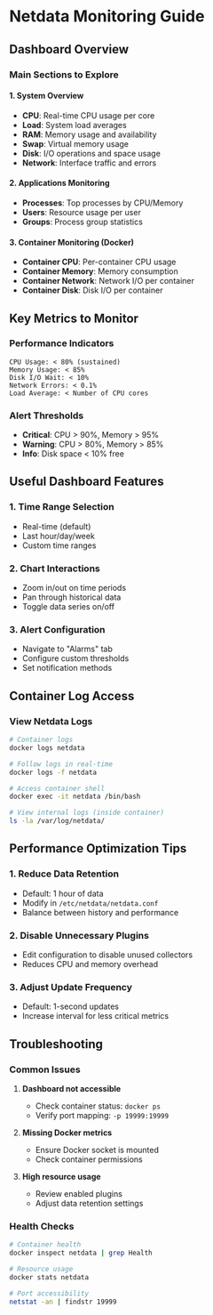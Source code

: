 # Netdata Monitoring Guide

## Dashboard Overview

### Main Sections to Explore

#### 1. System Overview
- **CPU**: Real-time CPU usage per core
- **Load**: System load averages
- **RAM**: Memory usage and availability
- **Swap**: Virtual memory usage
- **Disk**: I/O operations and space usage
- **Network**: Interface traffic and errors

#### 2. Applications Monitoring
- **Processes**: Top processes by CPU/Memory
- **Users**: Resource usage per user
- **Groups**: Process group statistics

#### 3. Container Monitoring (Docker)
- **Container CPU**: Per-container CPU usage
- **Container Memory**: Memory consumption
- **Container Network**: Network I/O per container
- **Container Disk**: Disk I/O per container

## Key Metrics to Monitor

### Performance Indicators
```
CPU Usage: < 80% (sustained)
Memory Usage: < 85%
Disk I/O Wait: < 10%
Network Errors: < 0.1%
Load Average: < Number of CPU cores
```

### Alert Thresholds
- **Critical**: CPU > 90%, Memory > 95%
- **Warning**: CPU > 80%, Memory > 85%
- **Info**: Disk space < 10% free

## Useful Dashboard Features

### 1. Time Range Selection
- Real-time (default)
- Last hour/day/week
- Custom time ranges

### 2. Chart Interactions
- Zoom in/out on time periods
- Pan through historical data
- Toggle data series on/off

### 3. Alert Configuration
- Navigate to "Alarms" tab
- Configure custom thresholds
- Set notification methods

## Container Log Access

### View Netdata Logs
```bash
# Container logs
docker logs netdata

# Follow logs in real-time
docker logs -f netdata

# Access container shell
docker exec -it netdata /bin/bash

# View internal logs (inside container)
ls -la /var/log/netdata/
```

## Performance Optimization Tips

### 1. Reduce Data Retention
- Default: 1 hour of data
- Modify in `/etc/netdata/netdata.conf`
- Balance between history and performance

### 2. Disable Unnecessary Plugins
- Edit configuration to disable unused collectors
- Reduces CPU and memory overhead

### 3. Adjust Update Frequency
- Default: 1-second updates
- Increase interval for less critical metrics

## Troubleshooting

### Common Issues
1. **Dashboard not accessible**
   - Check container status: `docker ps`
   - Verify port mapping: `-p 19999:19999`

2. **Missing Docker metrics**
   - Ensure Docker socket is mounted
   - Check container permissions

3. **High resource usage**
   - Review enabled plugins
   - Adjust data retention settings

### Health Checks
```bash
# Container health
docker inspect netdata | grep Health

# Resource usage
docker stats netdata

# Port accessibility
netstat -an | findstr 19999
```